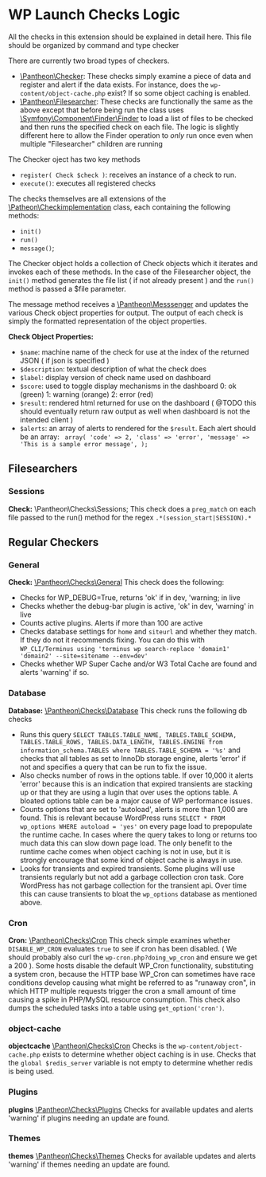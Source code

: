 # WP Launch Checks Logic

All the checks in this extension should be explained in detail here. This file should be organized by command and type checker

There are currently two broad types of checkers.
  * [\Pantheon\Checker](php/pantheon/checker.php): These checks simply examine a piece of data and register and alert if the data exists. For instance, does the ```wp-content/object-cache.php``` exist? If so some object caching is enabled.
  * [\Pantheon\Filesearcher](php/pantheon/filesearcher.php): These checks are functionally the same as the above except that before being run the class uses [\Symfony\Component\Finder\Finder](http://symfony.com/doc/current/components/finder.html) to load a list of files to be checked and then runs the specified check on each file. The logic is slightly different here to allow the Finder operation to *only* run once even when multiple "Filesearcher" children are running


The Checker oject has two key methods
  * ```register( Check $check )```: receives an instance of a check to run.
  * ```execute()```: executes all registered checks

The checks themselves are all extensions of the [\Patheon\Checkimplementation](php/pantheon/Checkimplemtation.php) class, each containing the following methods:
  * ```init()```
  * ```run()```
  * ```message()```;

The Checker object holds a collection of Check objects which it iterates and invokes each of these methods. In the case of the Filesearcher object, the ```init()``` method generates the file list ( if not already present ) and the ```run()``` method is passed a $file parameter.

The message method receives a [\Pantheon\Messsenger](php/pantheon/messenger.php) and updates the various Check object properties for output. The output of each check is simply the formatted representation of the object properties.

**Check Object Properties:**
  * ```$name```: machine name of the check for use at the index of the returned JSON ( if json is specified )
  * ```$description```: textual description of what the check does
  * ```$label```: display version of check name used on dashboard
  * ```$score```: used to toggle display mechanisms in the dashboard
    0: ok (green)
    1: warning (orange)
    2: error (red)
  * ```$result```: rendered html returned for use on the dashboard ( @TODO this should eventually return raw output as well when dashboard is not the intended client )
  * ```$alerts```: an array of alerts to rendered for the ```$result```. Each alert should be an array: ``` array(
      'code' => 2,
      'class' => 'error',
      'message' => 'This is a sample error message',
    );```

## Filesearchers

### Sessions
**Check:** \Pantheon\Checks\Sessions;
This check does a ```preg_match``` on each file passed to the run() method for the regex ```.*(session_start|SESSION).*```

## Regular Checkers

### General
**Check:** [\Pantheon\Checks\General](php/pantheon/checks/general.php)
This check does the following:
 * Checks for WP_DEBUG=True, returns 'ok' if in dev, 'warning; in live
 * Checks whether the debug-bar plugin is active, 'ok' in dev, 'warning' in live
 * Counts active plugins. Alerts if more than 100 are active
 * Checks database settings for ```home``` and ```siteurl``` and whether they match. If they do not it recommends fixing. You can do this with ```WP_CLI/Terminus using 'terminus wp search-replace 'domain1' 'domain2' --site=sitename --env=dev'```
 * Checks whether WP Super Cache and/or W3 Total Cache are found and alerts 'warning' if so.

### Database
**Database:** [\Pantheon\Checks\Database](php/pantheon/checks/database.php)
This check runs the following db checks
 * Runs this query ```SELECT TABLES.TABLE_NAME, TABLES.TABLE_SCHEMA, TABLES.TABLE_ROWS, TABLES.DATA_LENGTH, TABLES.ENGINE from information_schema.TABLES where TABLES.TABLE_SCHEMA = '%s'``` and checks that all tables as set to InnoDb storage engine, alerts 'error' if not and specifies a query that can be run to fix the issue.
 * Also checks number of rows in the options table. If over 10,000 it alerts 'error' because this is an indication that expired transients are stacking up or that they are using a lugin that over uses the options table. A bloated options table can be a major cause of WP performance issues.
 * Counts options that are set to 'autoload', alerts is more than 1,000 are found. This is relevant because WordPress runs ```SELECT * FROM wp_options WHERE autoload = 'yes'``` on every page load to prepopulate the runtime cache. In cases where the query takes to long or returns too much data this can slow down page load. The only benefit to the runtime cache comes when object caching is not in use, but it is strongly encourage that some kind of object cache is always in use.
 * Looks for transients and expired transients. Some plugins will use transients regularly but not add a garbage collection cron task. Core WordPress has not garbage collection for the transient api. Over time this can cause transients to bloat the ```wp_options``` database as mentioned above.

### Cron
**Cron:** [\Pantheon\Checks\Cron](php/commands/checks/cron.php)
This check simple examines whether ```DISABLE_WP_CRON``` evaluates ```true``` to see if cron has been disabled. ( We should probably also curl the ```wp-cron.php?doing_wp_cron``` and ensure we get a 200 ). Some hosts disable the default WP_Cron functionality, substituting a system cron, because the HTTP base WP_Cron can sometimes have race conditions develop causing what might be referred to as "runaway cron", in which HTTP multiple requests trigger the cron a small amount of time causing a spike in PHP/MySQL resource consumption. This check also dumps the scheduled tasks into a table using ```get_option('cron')```.

### object-cache
**objectcache** [\Pantheon\Checks\Cron](php/commands/checks/objectcache.php)
Checks is the ```wp-content/object-cache.php``` exists to determine whether object caching is in use. Checks that the ```global $redis_server``` variable is not empty to determine whether redis is being used.

### Plugins
**plugins** [\Pantheon\Checks\Plugins](php/commands/checks/plugins.php)
Checks for available updates and alerts 'warning' if plugins needing an update are found.

### Themes
**themes** [\Pantheon\Checks\Themes](php/commands/checks/themes.php)
Checks for available updates and alerts 'warning' if themes needing an update are found.
